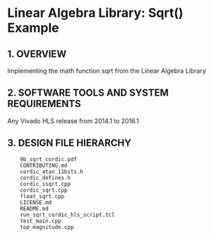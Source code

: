 Linear Algebra Library: Sqrt() Example
======================================

## 1. OVERVIEW

Implementing the math function sqrt from the Linear Algebra Library 

## 2. SOFTWARE TOOLS AND SYSTEM REQUIREMENTS

Any Vivado HLS release from 2014.1 to 2016.1

## 3. DESIGN FILE HIERARCHY
```
    9b_sqrt_cordic.pdf
    CONTRIBUTING.md
    cordic_atan_11bits.h
    cordic_defines.h
    cordic_isqrt.cpp
    cordic_sqrt.cpp
    float_sqrt.cpp
    LICENSE.md
    README.md
    run_sqrt_cordic_hls_script.tcl
    test_main.cpp
    top_magnitude.cpp
```


